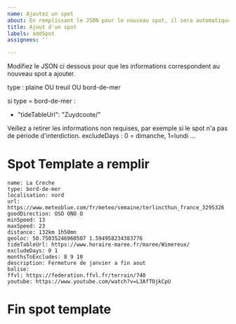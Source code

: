 ```yaml
---
name: Ajoutez un spot
about: En remplissant le JSON pour le nouveau spot, il sera automatiquement ajouté
title: Ajout d'un spot
labels: addSpot
assignees: ''

---
```


Modifiez le JSON ci dessous pour que les informations correspondent au nouveau spot a ajouter.

type : plaine OU treuil OU bord-de-mer

si type = bord-de-mer : 
- "tideTableUrl": "Zuydcoote/"

Veillez a retirer les informations non requises, par exemple si le spot n'a pas de période d'interdiction.
excludeDays : 0 = dimanche, 1=lundi ...

# Spot Template a remplir

```
name: La Creche
type: bord-de-mer
localisation: nord
url: https://www.meteoblue.com/fr/meteo/semaine/terlincthun_france_3295326
goodDirection: OSO ONO O
minSpeed: 13
maxSpeed: 23
distance: 132km 1h50mn
geoloc: 50.75035246960507 1.594958234383776
tideTableUrl: https://www.horaire-maree.fr/maree/Wimereux/
excludeDays: 0 1
monthsToExcludes: 8 9 10
description: Fermeture de janvier a fin aout
balise: 
ffvl: https://federation.ffvl.fr/terrain/740
youtube: https://www.youtube.com/watch?v=L3AfTOjkCpU
``` 

# Fin spot template
